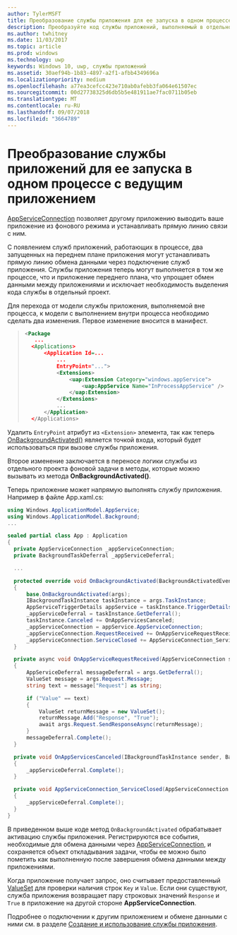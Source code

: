 ```yaml
---
author: TylerMSFT
title: Преобразование службы приложения для ее запуска в одном процессе с основным приложением
description: Преобразуйте код службы приложений, выполняемый в отдельном фоновом процессе, в код, выполняемый в одном процессе с поставщиком службы приложений.
ms.author: twhitney
ms.date: 11/03/2017
ms.topic: article
ms.prod: windows
ms.technology: uwp
keywords: Windows 10, uwp, службы приложений
ms.assetid: 30aef94b-1b83-4897-a2f1-afbb4349696a
ms.localizationpriority: medium
ms.openlocfilehash: a77ea3cefcc423e710ab0afebb3fa064e61507ec
ms.sourcegitcommit: 00d27738325d6db5b5e481911ae7fac0711b05eb
ms.translationtype: MT
ms.contentlocale: ru-RU
ms.lasthandoff: 09/07/2018
ms.locfileid: "3664789"
---
```

# <a name="convert-an-app-service-to-run-in-the-same-process-as-its-host-app"></a>Преобразование службы приложений для ее запуска в одном процессе с ведущим приложением

[AppServiceConnection](https://msdn.microsoft.com/library/windows/apps/windows.applicationmodel.appservice.appserviceconnection.aspx) позволяет другому приложению выводить ваше приложение из фонового режима и устанавливать прямую линию связи с ним.

С появлением служб приложений, работающих в процессе, два запущенных на переднем плане приложения могут устанавливать прямую линию обмена данными через подключение служб приложения. Службы приложения теперь могут выполняется в том же процессе, что и приложение переднего плана, что упрощает обмен данными между приложениями и исключает необходимость выделения кода службы в отдельный проект.

Для перехода от модели службы приложения, выполняемой вне процесса, к модели с выполнением внутри процесса необходимо сделать два изменения. Первое изменение вносится в манифест.

> ```xml
> <Package
>    ...
>   <Applications>
>       <Application Id=...
>           ...
>           EntryPoint="...">
>           <Extensions>
>               <uap:Extension Category="windows.appService">
>                   <uap:AppService Name="InProcessAppService" />
>               </uap:Extension>
>           </Extensions>
>           ...
>       </Application>
>   </Applications>
> ```

Удалить `EntryPoint` атрибут из `<Extension>` элемента, так как теперь [OnBackgroundActivated()](https://msdn.microsoft.com/library/windows/apps/windows.ui.xaml.application.onbackgroundactivated.aspx) является точкой входа, который будет использоваться при вызове службы приложения.

Второе изменение заключается в переносе логики службы из отдельного проекта фоновой задачи в методы, которые можно вызывать из метода **OnBackgroundActivated()**.

Теперь приложение может напрямую выполнять службу приложения. Например в файле App.xaml.cs:

``` cs
using Windows.ApplicationModel.AppService;
using Windows.ApplicationModel.Background;
...

sealed partial class App : Application
{
  private AppServiceConnection _appServiceConnection;
  private BackgroundTaskDeferral _appServiceDeferral;

  ...

  protected override void OnBackgroundActivated(BackgroundActivatedEventArgs args)
  {
      base.OnBackgroundActivated(args);
      IBackgroundTaskInstance taskInstance = args.TaskInstance;
      AppServiceTriggerDetails appService = taskInstance.TriggerDetails as AppServiceTriggerDetails;
      _appServiceDeferral = taskInstance.GetDeferral();
      taskInstance.Canceled += OnAppServicesCanceled;
      _appServiceConnection = appService.AppServiceConnection;
      _appServiceConnection.RequestReceived += OnAppServiceRequestReceived;
      _appServiceConnection.ServiceClosed += AppServiceConnection_ServiceClosed;
  }

  private async void OnAppServiceRequestReceived(AppServiceConnection sender, AppServiceRequestReceivedEventArgs args)
  {
      AppServiceDeferral messageDeferral = args.GetDeferral();
      ValueSet message = args.Request.Message;
      string text = message["Request"] as string;

      if ("Value" == text)
      {
          ValueSet returnMessage = new ValueSet();
          returnMessage.Add("Response", "True");
          await args.Request.SendResponseAsync(returnMessage);
      }
      messageDeferral.Complete();
  }

  private void OnAppServicesCanceled(IBackgroundTaskInstance sender, BackgroundTaskCancellationReason reason)
  {
      _appServiceDeferral.Complete();
  }

  private void AppServiceConnection_ServiceClosed(AppServiceConnection sender, AppServiceClosedEventArgs args)
  {
      _appServiceDeferral.Complete();
  }
}
```

В приведенном выше коде метод `OnBackgroundActivated` обрабатывает активацию службы приложения. Регистрируются все события, необходимые для обмена данными через [AppServiceConnection](https://msdn.microsoft.com/library/windows/apps/windows.applicationmodel.appservice.appserviceconnection.aspx), и сохраняется объект откладывания задачи, чтобы ее можно было пометить как выполненную после завершения обмена данными между приложениями.

Когда приложение получает запрос, оно считывает предоставленный [ValueSet](https://msdn.microsoft.com/library/windows/apps/windows.foundation.collections.valueset.aspx) для проверки наличия строк `Key` и `Value`. Если они существуют, служба приложения возвращает пару строковых значений `Response` и `True` в приложение на другой стороне **AppServiceConnection**.

Подробнее о подключении к другим приложением и обмене данными с ними см. в разделе [Создание и использование службы приложения](https://msdn.microsoft.com/windows/uwp/launch-resume/how-to-create-and-consume-an-app-service?f=255&MSPPError=-2147217396).
